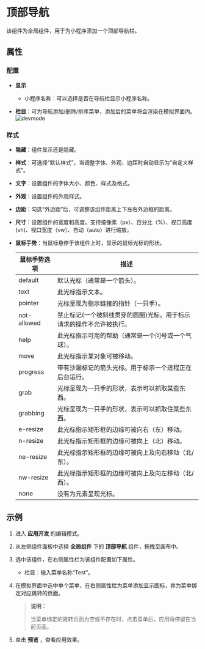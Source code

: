# 顶部导航

该组件为全局组件，用于为小程序添加一个顶部导航栏。

## 属性

### 配置

- **显示**
  - 小程序名称：可以选择是否在导航栏显示小程序名称。

- **栏目**：可为导航添加/删除/排序菜单，添加后的菜单将会渲染在模拟界面内。
    ![devmode](https://docimages.blob.core.chinacloudapi.cn/images/Kris/AppsV2/topmenu3.png)

### 样式

- **隐藏**：组件显示还是隐藏。
- **样式**：可选择“默认样式”，当调整字体、外观、边距时自动显示为“自定义样式”。
- **文字**：设置组件的字体大小、颜色、样式及格式。
- **外观**：设置组件的外观样式。
- **边距**：勾选“外边距”后，可调整该组件距离上下左右外边框的距离。
- **尺寸**：设置组件的宽度和高度。支持按像素（px）、百分比（%）、视口高度(vh)、视口宽度（vw）、自动（auto）进行缩放。
- **鼠标手势**：当鼠标悬停于该组件上时，显示的鼠标光标的形状。
  
    鼠标手势选项 | 描述
    ---------|----------
    default | 默认光标（通常是一个箭头）。
    text | 此光标指示文本。 
    pointer | 光标呈现为指示链接的指针（一只手）。
    not-allowed | 禁止标记(一个被斜线贯穿的圆圈)光标。用于标示请求的操作不允许被执行。
    help | 此光标指示可用的帮助（通常是一个问号或一个气球）。
    move | 此光标指示某对象可被移动。
    progress | 带有沙漏标记的箭头光标。用于标示一个进程正在后台运行。
    grab | 光标呈现为一只手的形状，表示可以抓取某些东西。
    grabbing | 光标呈现为一只手的形状，表示可以抓取住某些东西。
    e-resize | 此光标指示矩形框的边缘可被向右（东）移动。
    n-resize | 此光标指示矩形框的边缘可被向上（北）移动。
    ne-resize | 此光标指示矩形框的边缘可被向上及向右移动（北/东）。
    nw-resize | 此光标指示矩形框的边缘可被向上及向左移动（北/西）。
    none | 没有为元素呈现光标。

## 示例

1. 进入 **应用开发** 的编辑模式。
2. 从左侧组件面板中选择 **全局组件** 下的 **顶部导航** 组件，拖拽至画布中。
3. 选中该组件，在右侧属性栏为该组件配置如下属性。

    - 栏目：输入菜单名称“Test”。

4. 在模拟界面中选中单个菜单，在右侧属性栏为菜单添加显示图标，并为菜单绑定对应跳转的页面。

    > **说明：**
    >
    > 当菜单绑定的跳转页面为空或不存在时，点击菜单后，应用将停留在当前页面。

5. 单击 **预览** ，查看应用效果。
